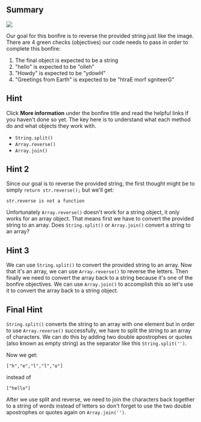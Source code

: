 ## Summary

![](http://www.foundshit.com/pictures/signs/stressed-desserts.jpg)

Our goal for this bonfire is to reverse the provided string just like the image. There are 4 green checks (objectives) our code needs to pass in order to complete this bonfire:

1. The final object is expected to be a string
2. "hello" is expected to be "olleh"
3. "Howdy" is expected to be "ydowH"
4. "Greetings from Earth" is expected to be "htraE morf sgniteerG"

## Hint 

Click **More information** under the bonfire title and read the helpful links if you haven't done so yet. The key here is to understand what each method do and what objects they work with.

- `String.split()`
- `Array.reverse()`
- `Array.join()` 

## Hint 2

Since our goal is to reverse the provided string, the first thought might be to simply `return str.reverse();` but we'll get: 

    str.reverse is not a function

Unfortunately `Array.reverse()` doesn't work for a string object, it only works for an array object. That means first we have to convert the provided string to an array. Does `String.split()` or `Array.join()` convert a string to an array? 

## Hint 3

We can use `String.split()` to convert the provided string to an array. Now that it's an array, we can use `Array.reverse()` to reverse the letters. Then finally we need to convert the array back to a string because it's one of the bonfire objectives. We can use `Array.join()` to accomplish this so let's use it to convert the array back to a string object. 

## Final Hint

`String.split()` converts the string to an array with one element but in order to use `Array.reverse()` successfully, we have to split the string to an array of characters. We can do this by adding two double apostrophes or quotes (also known as empty string) as the separator like this `String.split('')`. 

Now we get:

    ["h","e","l","l","o"] 

instead of 

    ["hello"]

After we use split and reverse, we need to join the characters back together to a string of words instead of letters so don't forget to use the two double apostrophes or quotes again on `Array.join('')`.